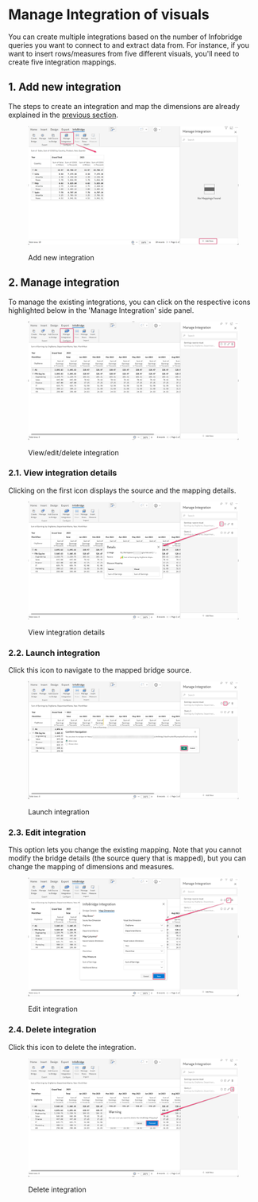 # Manage Integration of visuals

You can create multiple integrations based on the number of Infobridge queries you want to connect to and extract data from. For instance, if you want to insert rows/measures from five different visuals, you'll need to create five integration mappings.

## 1. Add new integration

The steps to create an integration and map the dimensions are already explained in the [previous section](insert-rows-from-bridge.md#id-2.-mapping-dimensions-between-the-visuals).

<figure><img src="../.gitbook/assets/image (820).png" alt=""><figcaption><p>Add new integration</p></figcaption></figure>

## 2. Manage integration

To manage the existing integrations, you can click on the respective icons highlighted below in the 'Manage Integration' side panel.&#x20;

<figure><img src="../.gitbook/assets/image (815).png" alt=""><figcaption><p>View/edit/delete integration</p></figcaption></figure>

### 2.1. View integration details

Clicking on the first icon displays the source and the mapping details.

<figure><img src="../.gitbook/assets/image (816).png" alt=""><figcaption><p>View integration details</p></figcaption></figure>

### 2.2. Launch integration

Click this icon to navigate to the mapped bridge source.&#x20;

<figure><img src="../.gitbook/assets/image (818).png" alt=""><figcaption><p>Launch integration</p></figcaption></figure>

### 2.3. Edit integration

This option lets you change the existing mapping. Note that you cannot modify the bridge details (the source query that is mapped), but you can change the mapping of dimensions and measures.

<figure><img src="../.gitbook/assets/image (817).png" alt=""><figcaption><p>Edit integration</p></figcaption></figure>

### 2.4. Delete integration

Click this icon to delete the integration.

<figure><img src="../.gitbook/assets/image (819).png" alt=""><figcaption><p>Delete integration</p></figcaption></figure>
